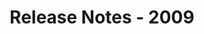 ﻿---
title: Release Notes - 2009
description: "Release Notes - 2009 – learn about the latest updates and fixes."
type: docs
weight: 80
url: /reportingservices/release-notes-2009/
---


